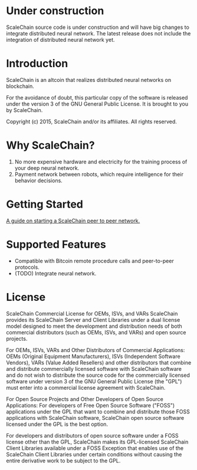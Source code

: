 Under construction
==================
ScaleChain source code is under construction and will have big changes to integrate distributed neural network.
The latest release does not include the integration of distributed neural network yet.

Introduction
============
ScaleChain is an altcoin that realizes distributed neural networks on blockchain.

For the avoidance of doubt, this particular copy of the software is released under the version 3 of the GNU General Public License. It is brought to you by ScaleChain.

Copyright (c) 2015, ScaleChain and/or its affiliates. All rights reserved.

Why ScaleChain?
===============
1. No more expensive hardware and electricity for the training process of your deep neural network.
2. Payment network between robots, which require intelligence for their behavior decisions. 

Getting Started
===============
[A guide on starting a ScaleChain peer to peer network.](https://github.com/ScaleChain/scalechain/wiki/How-to-start-a-ScaleChain-peer)

Supported Features
==================
- Compatible with Bitcoin remote procedure calls and peer-to-peer protocols.
- (TODO) Integrate neural network.

License
=======
ScaleChain Commercial License for OEMs, ISVs, and VARs
ScaleChain provides its ScaleChain Server and Client Libraries under a dual license model designed to meet the development and distribution needs of both commercial distributors (such as OEMs, ISVs, and VARs) and open source projects.

For OEMs, ISVs, VARs and Other Distributors of Commercial Applications:
OEMs (Original Equipment Manufacturers), ISVs (Independent Software Vendors), VARs (Value Added Resellers) and other distributors that combine and distribute commercially licensed software with ScaleChain software and do not wish to distribute the source code for the commercially licensed software under version 3 of the GNU General Public License (the "GPL") must enter into a commercial license agreement with ScaleChain.

For Open Source Projects and Other Developers of Open Source Applications:
For developers of Free Open Source Software ("FOSS") applications under the GPL that want to combine and distribute those FOSS applications with ScaleChain software, ScaleChain open source software licensed under the GPL is the best option.

For developers and distributors of open source software under a FOSS license other than the GPL, ScaleChain makes its GPL-licensed ScaleChain Client Libraries available under a FOSS Exception that enables use of the ScaleChain Client Libraries under certain conditions without causing the entire derivative work to be subject to the GPL.
